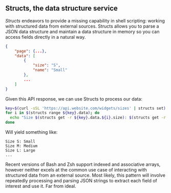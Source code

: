 ## Structs, the data structure service
_Structs_ endeavors to provide a missing capability in shell scripting: working with structured data from external sources. Structs allows you to parse a JSON data structure and maintain a data structure in memory so you can access fields directly in a natural way.

```json
{
    "page": {...},
    "data": [
        {
            "size": "S",
            "name": "Small"
        },
        ...
    ]
}
```

Given this API response, we can use Structs to process our data: 

```sh
key=$(curl -sSL 'https://api.website.com/widgets/sizes' | structs set)
for i in $(structs range ${key}.data); do
  echo "Size $(structs get -r ${key}.data.${i}.size): $(structs get -r ${key}.data.${i}.name)"
done
```

Will yield something like:

```
Size S: Small
Size M: Medium
Size L: Large
...
```

Recent versions of Bash and Zsh support indexed and associative arrays, however neither excels at the common use case of interacting with structured data from an external source. Most likely, this pattern will involve repeatedly processing and parsing JSON strings to extract each field of interest and use it. Far from ideal.

